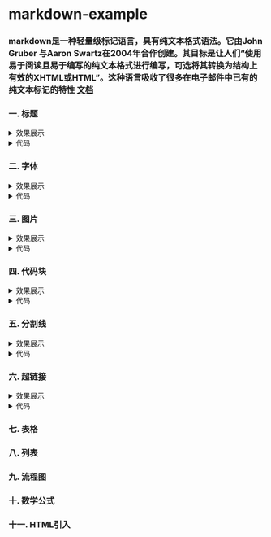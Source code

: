 # markdown-example

### markdown是一种轻量级标记语言，具有纯文本格式语法。它由John Gruber 与Aaron Swartz在2004年合作创建。其目标是让人们“使用易于阅读且易于编写的纯文本格式进行编写，可选将其转换为结构上有效的XHTML或HTML”。这种语言吸收了很多在电子邮件中已有的纯文本标记的特性 [文档](https://www.markdownguide.org/basic-syntax/)

### 一. 标题
  <details>
  <summary>效果展示</summary>
    <pre>
    <img width="580" alt="image" src="https://github.com/StanleyCocos/markdown-example/assets/22318878/a07b435e-2e8e-4e5c-9966-8ad2c1a1c58c">
    </pre>
  </details>
  
 <details>
  <summary>代码</summary>
    <pre>
      <code>
# 一级标题
## 二级标题
### 三级标题
### 四级标题
#### 五级标题
##### 六级标题
###### 七级标题
      </code>
     </pre>
</details>


### 二. 字体
<details>
  <summary>效果展示</summary>
    <pre>
    <img width="380" alt="image" src="https://github.com/StanleyCocos/markdown-example/assets/22318878/8dfec9a0-457c-410b-ba3b-765ca9881a9e">
    </pre>
</details>

 <details>
  <summary>代码</summary>
    <pre>
      <code>
*我是斜体*
_我是斜体_
**我是加粗**
__我是加粗__
~~我是删除~~
***我是又粗又斜***
___我是又粗又斜___
      </code>
     </pre>
</details>


### 三. 图片
<details>
  <summary>效果展示</summary>
    <pre>
    <img width="580" alt="image" src="https://markdown.tw/images/208x128.png">
    </pre>
  </details>
<details>
  <summary>代码</summary>
    <pre>
      <code>
![图片未加载出来展示文本](https://markdown.tw/images/208x128.png "图片说明")
      </code>
     </pre>
</details>


### 四. 代码块

<details>
  <summary>效果展示</summary>
    <pre>
    <img width="303" alt="image" src="https://github.com/StanleyCocos/markdown-example/assets/22318878/6e3eb7f7-7d9f-43e1-9b1b-f1c5901bdad9">
    </pre>
 </details>
 
 <details>
  <summary>代码</summary>
    <pre>
      <code>
```python
import os
print("hello world")
def show_time():
return time.time()
```
      </code>
     </pre>
</details>
  

### 五. 分割线
<details>
  <summary>效果展示</summary>
    <pre>
    <img width="939" alt="image" src="https://github.com/StanleyCocos/markdown-example/assets/22318878/10cd91fc-730b-4041-ad51-d53cdd333ca8">
    </pre>
 </details>
 <details>
  <summary>代码</summary>
    <pre>
      <code>
***
---
      </code>
     </pre>
</details>



### 六. 超链接
<details>
  <summary>效果展示</summary>
    <pre>
    <img width="295" alt="image" src="https://github.com/StanleyCocos/markdown-example/assets/22318878/742bd53c-44f5-4bb2-9057-1edd9ae6f692">
    </pre>
 </details>
 <details>
  <summary>代码</summary>
    <pre>
      <code>
[超链接](https://www.markdownguide.org)
[引用链接](https://www.markdownguide.org "说明文字")
[![图片超链接](https://markdown.tw/images/208x128.png "图片说明")](https://www.markdownguide.org)
      </code>
     </pre>
</details>

### 七. 表格
### 八. 列表
### 九. 流程图
### 十. 数学公式
### 十一. HTML引入

